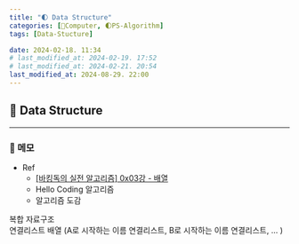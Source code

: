 ```yaml
---
title: "🌓 Data Structure"
categories: [💫Computer, 🌓PS-Algorithm]
tags: [Data-Stucture]

date: 2024-02-18. 11:34
# last_modified_at: 2024-02-19. 17:52
# last_modified_at: 2024-02-21. 20:54
last_modified_at: 2024-08-29. 22:00
---
```


## 💫 Data Structure

---

### 🫧 메모

- Ref
  - [[바킹독의 실전 알고리즘] 0x03강 - 배열](https://youtu.be/mBeyFsHqzHg?si=8rGdOuR6HleGFKgG)
  - Hello Coding 알고리즘
  - 알고리즘 도감

복합 자료구조  
연결리스트 배열 (A로 시작하는 이름 연결리스트, B로 시작하는 이름 연결리스트, ... )  
